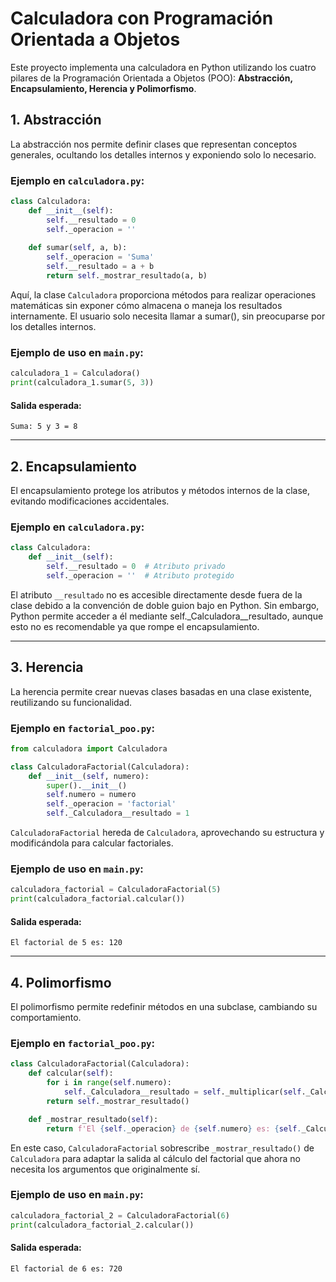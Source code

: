 # Calculadora con Programación Orientada a Objetos

Este proyecto implementa una calculadora en Python utilizando los cuatro pilares de la Programación Orientada a Objetos (POO): **Abstracción, Encapsulamiento, Herencia y Polimorfismo**.

## 1. Abstracción
La abstracción nos permite definir clases que representan conceptos generales, ocultando los detalles internos y exponiendo solo lo necesario.

### Ejemplo en `calculadora.py`:
```python
class Calculadora:
    def __init__(self):
        self.__resultado = 0
        self._operacion = ''
    
    def sumar(self, a, b):
        self._operacion = 'Suma'
        self.__resultado = a + b
        return self._mostrar_resultado(a, b)
```
Aquí, la clase ``Calculadora`` proporciona métodos para realizar operaciones matemáticas sin exponer cómo almacena o maneja los resultados internamente. El usuario solo necesita llamar a sumar(), sin preocuparse por los detalles internos.

### Ejemplo de uso en `main.py`:
```python
calculadora_1 = Calculadora()
print(calculadora_1.sumar(5, 3))
```
#### Salida esperada:
```
Suma: 5 y 3 = 8
```

---

## 2. Encapsulamiento
El encapsulamiento protege los atributos y métodos internos de la clase, evitando modificaciones accidentales.

### Ejemplo en `calculadora.py`:
```python
class Calculadora:
    def __init__(self):
        self.__resultado = 0  # Atributo privado
        self._operacion = ''  # Atributo protegido
```
El atributo ``__resultado`` no es accesible directamente desde fuera de la clase debido a la convención de doble guion bajo en Python. Sin embargo, Python permite acceder a él mediante self._Calculadora__resultado, aunque esto no es recomendable ya que rompe el encapsulamiento.

---

## 3. Herencia
La herencia permite crear nuevas clases basadas en una clase existente, reutilizando su funcionalidad.

### Ejemplo en `factorial_poo.py`:
```python
from calculadora import Calculadora

class CalculadoraFactorial(Calculadora):
    def __init__(self, numero):
        super().__init__()
        self.numero = numero
        self._operacion = 'factorial'
        self._Calculadora__resultado = 1
```
`CalculadoraFactorial` hereda de `Calculadora`, aprovechando su estructura y modificándola para calcular factoriales.

### Ejemplo de uso en `main.py`:
```python
calculadora_factorial = CalculadoraFactorial(5)
print(calculadora_factorial.calcular())
```
#### Salida esperada:
```
El factorial de 5 es: 120
```

---

## 4. Polimorfismo
El polimorfismo permite redefinir métodos en una subclase, cambiando su comportamiento.

### Ejemplo en `factorial_poo.py`:
```python
class CalculadoraFactorial(Calculadora):
    def calcular(self):
        for i in range(self.numero):
            self._Calculadora__resultado = self._multiplicar(self._Calculadora__resultado, i + 1) 
        return self._mostrar_resultado()

    def _mostrar_resultado(self):
        return f'El {self._operacion} de {self.numero} es: {self._Calculadora__resultado}'
```
En este caso, `CalculadoraFactorial` sobrescribe `_mostrar_resultado()` de `Calculadora` para adaptar la salida al cálculo del factorial que ahora no necesita los argumentos que originalmente sí.

### Ejemplo de uso en `main.py`:
```python
calculadora_factorial_2 = CalculadoraFactorial(6)
print(calculadora_factorial_2.calcular())
```
#### Salida esperada:
```
El factorial de 6 es: 720
```
